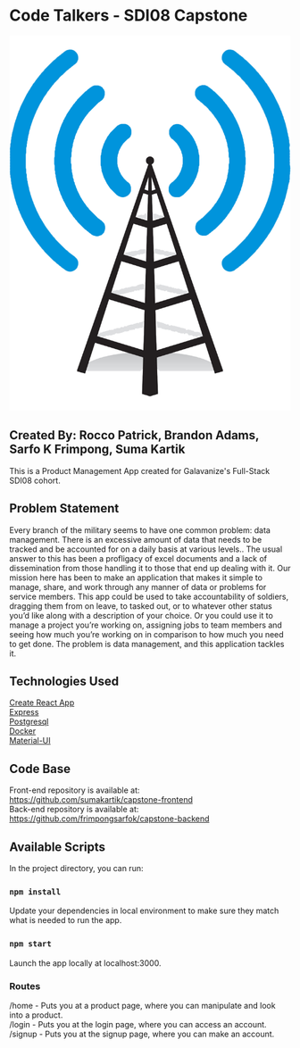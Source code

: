 # Code Talkers - SDI08 Capstone

<img src="public/ourlogo.png">

## Created By: Rocco Patrick, Brandon Adams, Sarfo K Frimpong, Suma Kartik

This is a Product Management App created for Galavanize's Full-Stack SDI08 cohort.  

## Problem Statement

Every branch of the military seems  to have one common problem: data management. There is an excessive amount of data that needs to be tracked and be accounted for on a daily basis at various levels.. The usual answer to this  has been a profligacy of excel documents and a lack of dissemination from those handling it to those that end up dealing with it. Our mission here has been to make an application that makes it simple to manage, share, and work through any manner of data or problems for service members. This app could be used to take accountability of soldiers, dragging them from on leave, to tasked out, or to whatever other status you’d like along with a description of your choice. Or you could use it to manage a project you’re working on, assigning jobs to team members and seeing how much you’re working on in comparison to how much you need to get done. The problem is data management, and this application tackles it.

## Technologies Used

[Create React App](https://github.com/facebook/create-react-app)    
[Express](https://expressjs.com/)   
[Postgresql](https://www.postgresql.org/)   
[Docker](https://www.docker.com/)  
[Material-UI](https://mui.com/)   

## Code Base

Front-end repository is available at: https://github.com/sumakartik/capstone-frontend  
Back-end repository is available at: https://github.com/frimpongsarfok/capstone-backend

## Available Scripts

In the project directory, you can run:

### `npm install`

Update your dependencies in local environment to make sure they match what is needed to run the app.

### `npm start`

Launch the app locally at localhost:3000.

### Routes

/home   - Puts you at a product page, where you can manipulate and look into a product.  
/login  - Puts you at the login page, where you can access an account.  
/signup - Puts you at the signup page, where you can make an account.  
